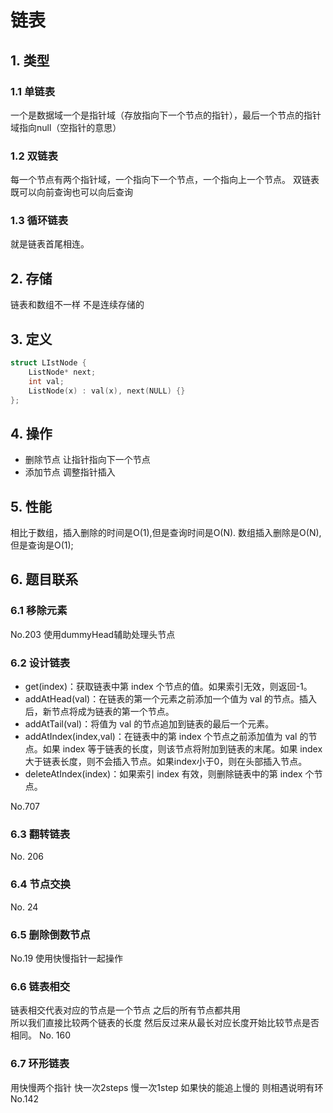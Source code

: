 # 链表

## 1. 类型

### 1.1 单链表

一个是数据域一个是指针域（存放指向下一个节点的指针），最后一个节点的指针域指向null（空指针的意思）

### 1.2 双链表

每一个节点有两个指针域，一个指向下一个节点，一个指向上一个节点。
双链表 既可以向前查询也可以向后查询  

### 1.3 循环链表

就是链表首尾相连。

## 2. 存储

链表和数组不一样 不是连续存储的  

## 3. 定义

```cpp
struct LIstNode {
    ListNode* next;
    int val;
    ListNode(x) : val(x), next(NULL) {}
};
```

## 4. 操作

+ 删除节点  让指针指向下一个节点
+ 添加节点  调整指针插入

## 5. 性能

相比于数组，插入删除的时间是O(1),但是查询时间是O(N).
数组插入删除是O(N), 但是查询是O(1);

## 6. 题目联系

### 6.1 移除元素

No.203 使用dummyHead辅助处理头节点

### 6.2 设计链表

+ get(index)：获取链表中第 index 个节点的值。如果索引无效，则返回-1。
+ addAtHead(val)：在链表的第一个元素之前添加一个值为 val 的节点。插入后，新节点将成为链表的第一个节点。
+ addAtTail(val)：将值为 val 的节点追加到链表的最后一个元素。
+ addAtIndex(index,val)：在链表中的第 index 个节点之前添加值为 val  的节点。如果 index 等于链表的长度，则该节点将附加到链表的末尾。如果 index 大于链表长度，则不会插入节点。如果index小于0，则在头部插入节点。
+ deleteAtIndex(index)：如果索引 index 有效，则删除链表中的第 index 个节点。

No.707

### 6.3 翻转链表

No. 206

### 6.4 节点交换

No. 24

### 6.5 删除倒数节点

No.19 使用快慢指针一起操作

### 6.6 链表相交

链表相交代表对应的节点是一个节点 之后的所有节点都共用  
所以我们直接比较两个链表的长度 然后反过来从最长对应长度开始比较节点是否相同。
No. 160

### 6.7 环形链表

用快慢两个指针 快一次2steps 慢一次1step 如果快的能追上慢的 则相遇说明有环
No.142
